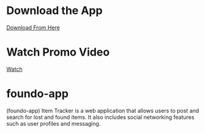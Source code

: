 # Download the App
  [Download From Here](https://www.amazon.in/Kushagra-Rathore-Foundo-Lost-Found/dp/B0BTWKPSSG/ref=sr_1_3?crid=CG8M8E4FJZU3&keywords=lost+and+found&qid=1676153695&s=mobile-apps&sprefix=lost+and+foundo%2Cmobile-apps%2C228&sr=1-3_)
# Watch Promo Video 
  [Watch](https://youtu.be/FFfxGZapPZE)
# foundo-app
(foundo-app) Item Tracker is a web application that allows users to post and search for lost and found items. It also includes social networking features such as user profiles and messaging.
